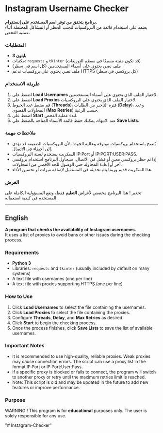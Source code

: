 # Instagram Username Checker


**برنامج يتحقق من توفر اسم المستخدم على إنستقرام.**  
يعتمد على استخدام قائمة من البروكسيات لتجنب الحظر أو المشاكل المحتملة أثناء عملية الفحص.

### المتطلبات
- **بايثون 3**
- مكتبات: `requests` و `tkinter` (قد تكون مثبتة مسبقًا في معظم التوزيعات)
- ملف نصي يحتوي على أسماء المستخدمين (كل اسم في سطر)
- ملف نصي يحتوي على بروكسيات تدعم HTTPS (كل بروكسي في سطر)

### طريقة الاستخدام
1. اضغط على **Load Usernames** لاختيار الملف الذي يحتوي على أسماء المستخدمين.
2. اضغط على **Load Proxies** لاختيار الملف الذي يحتوي على البروكسيات.
3. قم بضبط عدد الخيوط (**Threads**)، فترة التأخير بين الطلبات (**Delay**)، وعدد المحاولات القصوى (**Max Retries**) حسب الرغبة.
4. اضغط على **Start** لبدء عملية الفحص.
5. عند الانتهاء، يمكنك حفظ قائمة الأسماء المتاحة بالضغط على **Save Lists**.

### ملاحظات مهمة
- يُنصح باستخدام بروكسيات موثوقة وعالية الجودة، لأن البروكسيات الضعيفة قد تؤدي إلى أخطاء في الاتصال.
- السكربت يستخدم لستة البروكسيات IP:Port أو  IP:PORT:USER:PASS.
- إذا تم حظر بروكسي معين أو فشل في الاتصال، سيحاول البرنامج استخدام بروكسي آخر أو إعادة المحاولة حتى الوصول للحد الأقصى من المحاولات.
- هذا السكربت قديم وربما يتم تحديثه في المستقبل لإضافة ميزات أو تحسين الأداء.

### الغرض
تحذير ! هذا البرنامج مخصص لأغراض **التعليم** فقط، وتقع المسؤولية الكاملة على المستخدم في كيفية استعماله .

---

## English

**A program that checks the availability of Instagram usernames.**  
It uses a list of proxies to avoid bans or other issues during the checking process.

### Requirements
- **Python 3**
- Libraries: `requests` and `tkinter` (usually included by default on many systems)
- A text file with usernames (one per line)
- A text file with proxies supporting HTTPS (one per line)

### How to Use
1. Click **Load Usernames** to select the file containing the usernames.
2. Click **Load Proxies** to select the file containing the proxies.
3. Configure **Threads**, **Delay**, and **Max Retries** as desired.
4. Click **Start** to begin the checking process.
5. Once the process finishes, click **Save Lists** to save the list of available usernames.

### Important Notes
- It is recommended to use high-quality, reliable proxies. Weak proxies may cause connection errors.
The script can use a proxy list in the format IP:Port or IP:Port:User:Pass.
- If a specific proxy is blocked or fails to connect, the program will switch to another proxy or retry until the maximum retries limit is reached.
- Note: This script is old and may be updated in the future to add new features or improve performance.


### Purpose
WARNING ! This program is for **educational** purposes only. The user is solely responsible for any use. 





"# Instagram-Checker" 
